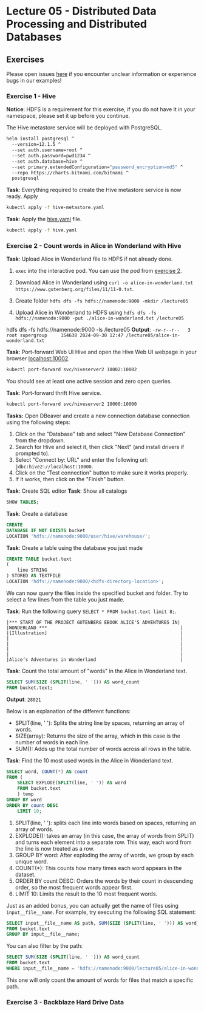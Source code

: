 # Lecture 05 - Distributed Data Processing and Distributed Databases

## Exercises

Please open issues [here](https://github.com/jakobhviid/BigDataCourseExercises/issues) if you encounter unclear
information or experience bugs in our examples!

### Exercise 1 - Hive

**Notice**: HDFS is a requirement for this exercise, if you do not have it in your namespace, please set it up before
you continue.

The Hive metastore service will be deployed with PostgreSQL.

```bash
helm install postgresql ^
  --version=12.1.5 ^
  --set auth.username=root ^
  --set auth.password=pwd1234 ^
  --set auth.database=hive ^
  --set primary.extendedConfiguration="password_encryption=md5" ^
  --repo https://charts.bitnami.com/bitnami ^
  postgresql
```

**Task**: Everything required to create the Hive metastore service is now ready. Apply
```bash
kubectl apply -f hive-metastore.yaml
```

**Task**: Apply the [hive.yaml](./hive.yaml) file.

```bash
kubectl apply -f hive.yaml
```

### Exercise 2 - Count words in Alice in Wonderland with Hive


**Task**: Upload Alice in Wonderland file to HDFS if not already done.

1. `exec` into the interactive pod. You can use the pod
   from [exercise 2](#exercise-2---interacting-with-hdfs-cluster-using-cli).
2. Download Alice in Wonderland using `curl -o alice-in-wonderland.txt https://www.gutenberg.org/files/11/11-0.txt`.

3. Create folder `hdfs dfs -fs hdfs://namenode:9000 -mkdir /lecture05`

3. Upload Alice in Wonderland to HDFS using `hdfs dfs -fs hdfs://namenode:9000 -put ./alice-in-wonderland.txt /lecture05`

hdfs dfs -fs hdfs://namenode:9000 -ls /lecture05
**Output**: 
`-rw-r--r--   3 root supergroup     154638 2024-09-30 12:47 /lecture05/alice-in-wonderland.txt`

**Task**: Port-forward Web UI Hive and open the Hive Web UI webpage in your
browser [localhost:10002](http://localhost:10002/).

```bash
kubectl port-forward svc/hiveserver2 10002:10002
```

You should see at least one active session and zero open queries.

**Task**: Port-forward thrift Hive service.

```bash
kubectl port-forward svc/hiveserver2 10000:10000
```


**Tasks:** Open DBeaver and create a new connection database connection using the following steps:

1. Click on the "Database" tab and select "New Database Connection" from the dropdown.
1. Search for Hive and select it, then click "Next" (and install drivers if prompted to).
1. Select "Connect by: URL" and enter the following url: `jdbc:hive2://localhost:10000`.
1. Click on the "Test connection" button to make sure it works properly.
1. If it works, then click on the "Finish" button.

**Task**: Create SQL editor
**Task**: Show all catalogs
```SQL
SHOW TABLES;
```

**Task**: Create a database
```SQL
CREATE
DATABASE IF NOT EXISTS bucket
LOCATION 'hdfs://namenode:9000/user/hive/warehouse/';
```

**Task**: Create a table using the database you just made
```SQL
CREATE TABLE bucket.text
(
    line STRING
) STORED AS TEXTFILE
LOCATION 'hdfs://namenode:9000/<hdfs-directory-location>';
```

We can now query the files inside the specified bucket and folder. Try to select a few lines from the table you just
made.

**Task**: Run the following query `SELECT * FROM bucket.text limit 8;`.

```
|﻿*** START OF THE PROJECT GUTENBERG EBOOK ALICE'S ADVENTURES IN|
|WONDERLAND ***                                                 |
|[Illustration]                                                 |
|                                                               |
|                                                               |
|                                                               |
|                                                               |
|Alice’s Adventures in Wonderland                               |
```

**Task**: Count the total amount of "words" in the Alice in Wonderland text.

```SQL
SELECT SUM(SIZE (SPLIT(line, ' '))) AS word_count
FROM bucket.text;
```
**Output**: `28021`

Below is an explanation of the different functions:

- SPLIT(line, ' '): Splits the string line by spaces, returning an array of words.
- SIZE(array): Returns the size of the array, which in this case is the number of words in each line.
- SUM(): Adds up the total number of words across all rows in the table.

**Task**: Find the 10 most used words in the Alice in Wonderland text.

```SQL
SELECT word, COUNT(*) AS count
FROM (
    SELECT EXPLODE(SPLIT(line, ' ')) AS word
    FROM bucket.text
    ) temp
GROUP BY word
ORDER BY count DESC
    LIMIT 10;
```

1. SPLIT(line, ' '): splits each line into words based on spaces, returning an array of words.
1. EXPLODE(): takes an array (in this case, the array of words from SPLIT) and turns each element into a separate row.
   This way, each word from the line is now treated as a row.
1. GROUP BY word: After exploding the array of words, we group by each unique word.
1. COUNT(*): This counts how many times each word appears in the dataset.
1. ORDER BY count DESC: Orders the words by their count in descending order, so the most frequent words appear first.
1. LIMIT 10: Limits the result to the 10 most frequent words.


Just as an added bonus, you can actually get the name of files using `input__file__name`. For example, try executing the
following SQL statement:
```SQL
SELECT input__file__name AS path, SUM(SIZE (SPLIT(line, ' '))) AS word_count
FROM bucket.text
GROUP BY input__file__name;
```

You can also filter by the path:
```SQL
SELECT SUM(SIZE (SPLIT(line, ' '))) AS word_count
FROM bucket.text
WHERE input__file__name = 'hdfs://namenode:9000/lecture05/alice-in-wonderland.txt';
```
This one will only count the amount of words for files that match a specific path.

### Exercise 3 - Backblaze Hard Drive Data
